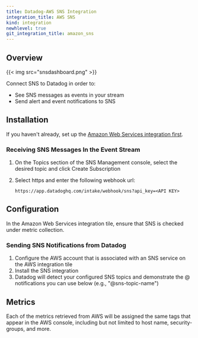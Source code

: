 ```yaml
---
title: Datadog-AWS SNS Integration
integration_title: AWS SNS
kind: integration
newhlevel: true
git_integration_title: amazon_sns
---
```

## Overview

{{< img src="snsdashboard.png" >}}

Connect SNS to Datadog in order to:

* See SNS messages as events in your stream
* Send alert and event notifications to SNS

## Installation

If you haven't already, set up the [Amazon Web Services integration first](/integrations/aws).

### Receiving SNS Messages In the Event Stream

1.  On the Topics section of the SNS Management console, select the desired topic and click Create Subscription
1.  Select https and enter the following webhook url:

        https://app.datadoghq.com/intake/webhook/sns?api_key=<API KEY>

## Configuration

In the Amazon Web Services integration tile, ensure that SNS is checked under metric collection.

### Sending SNS Notifications from Datadog

1.  Configure the AWS account that is associated with an SNS service on the AWS integration tile
2.  Install the SNS integration
3.  Datadog will detect your configured SNS topics and demonstrate the @ notifications you can use below (e.g., "@sns-topic-name")


## Metrics



Each of the metrics retrieved from AWS will be assigned the same tags that appear in the AWS console, including but not limited to host name, security-groups, and more.
